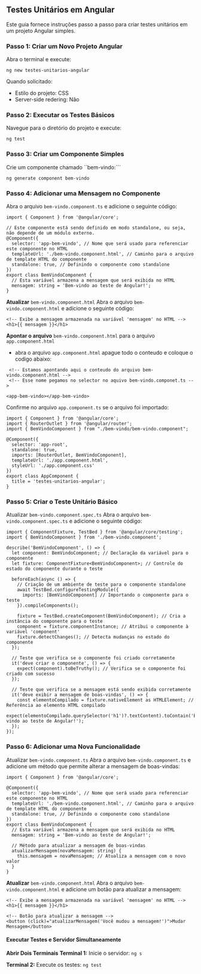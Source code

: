 ## Testes Unitários em Angular

Este guia fornece instruções passo a passo para criar testes unitários em um projeto Angular simples.

### Passo 1: Criar um Novo Projeto Angular

Abra o terminal e execute:

```
ng new testes-unitarios-angular
```

Quando solicitado:

- Estilo do projeto: CSS
- Server-side redering: Não

### Passo 2: Executar os Testes Básicos
Navegue para o diretório do projeto e execute:

```
ng test
```

### Passo 3: Criar um Componente Simples
Crie um componente chamado ``bem-vindo:```

```
ng generate component bem-vindo
```

### Passo 4: Adicionar uma Mensagem no Componente

Abra o arquivo ``bem-vindo.component.ts`` e adicione o seguinte código:
```
import { Component } from '@angular/core';

// Este componente está sendo definido em modo standalone, ou seja, não depende de um módulo externo.
@Component({
  selector: 'app-bem-vindo', // Nome que será usado para referenciar este componente no HTML
  templateUrl: './bem-vindo.component.html', // Caminho para o arquivo de template HTML do componente
  standalone: true, // Definindo o componente como standalone
})
export class BemVindoComponent {
  // Esta variável armazena a mensagem que será exibida no HTML
  mensagem: string = 'Bem-vindo ao teste de Angular!';
}
```

**Atualizar** ``bem-vindo.component.html`` 
Abra o arquivo ``bem-vindo.component.html`` e adicione o seguinte código:

```
<!-- Exibe a mensagem armazenada na variável 'mensagem' no HTML -->
<h1>{{ mensagem }}</h1>
```

**Apontar o arquivo** ``bem-vindo.component.html`` para o arquivo ``app.component.html``

- abra o arquivo ``app.component.html`` apague todo o conteudo e coloque o codigo abaixo:

```
 <!-- Estamos apontando aqui o conteudo do arquivo bem-vindo.component.html -->
 <!-- Esse nome pegamos no selector no aquivo bem-vindo.componet.ts -->

<app-bem-vindo></app-bem-vindo>
```

Confirme no arquivo ``app.component.ts`` se o arquivo foi importado:

```
import { Component } from '@angular/core';
import { RouterOutlet } from '@angular/router';
import { BemVindoComponent } from "./bem-vindo/bem-vindo.component";

@Component({
  selector: 'app-root',
  standalone: true,
  imports: [RouterOutlet, BemVindoComponent],
  templateUrl: './app.component.html',
  styleUrl: './app.component.css'
})
export class AppComponent {
  title = 'testes-unitarios-angular';
}

```

### Passo 5: Criar o Teste Unitário Básico
Atualizar ``bem-vindo.component.spec.ts``
Abra o arquivo ``bem-vindo.component.spec.ts`` e adicione o seguinte código:

```
import { ComponentFixture, TestBed } from '@angular/core/testing';
import { BemVindoComponent } from './bem-vindo.component';

describe('BemVindoComponent', () => {
  let component: BemVindoComponent; // Declaração da variável para o componente
  let fixture: ComponentFixture<BemVindoComponent>; // Controle do estado do componente durante o teste

  beforeEach(async () => {
    // Criação de um ambiente de teste para o componente standalone
    await TestBed.configureTestingModule({
      imports: [BemVindoComponent] // Importando o componente para o teste
    }).compileComponents();

    fixture = TestBed.createComponent(BemVindoComponent); // Cria a instância do componente para o teste
    component = fixture.componentInstance; // Atribui o componente à variável 'component'
    fixture.detectChanges(); // Detecta mudanças no estado do componente
  });

  // Teste que verifica se o componente foi criado corretamente
  it('deve criar o componente', () => {
    expect(component).toBeTruthy(); // Verifica se o componente foi criado com sucesso
  });

  // Teste que verifica se a mensagem está sendo exibida corretamente
  it('deve exibir a mensagem de boas-vindas', () => {
    const elementoCompilado = fixture.nativeElement as HTMLElement; // Referência ao elemento HTML compilado
    expect(elementoCompilado.querySelector('h1')?.textContent).toContain('Bem-vindo ao teste de Angular!');
  });
});

```
### Passo 6: Adicionar uma Nova Funcionalidade
Atualizar ``bem-vindo.component.ts``
Abra o arquivo ``bem-vindo.component.ts`` e adicione um método que permite alterar a mensagem de boas-vindas:
```
import { Component } from '@angular/core';

@Component({
  selector: 'app-bem-vindo', // Nome que será usado para referenciar este componente no HTML
  templateUrl: './bem-vindo.component.html', // Caminho para o arquivo de template HTML do componente
  standalone: true, // Definindo o componente como standalone
})
export class BemVindoComponent {
  // Esta variável armazena a mensagem que será exibida no HTML
  mensagem: string = 'Bem-vindo ao teste de Angular!';

  // Método para atualizar a mensagem de boas-vindas
  atualizarMensagem(novaMensagem: string) {
    this.mensagem = novaMensagem; // Atualiza a mensagem com o novo valor
  }
}

```

**Atualizar** ``bem-vindo.component.html``
Abra o arquivo ``bem-vindo.component.html`` e adicione um botão para atualizar a mensagem:

```
<!-- Exibe a mensagem armazenada na variável 'mensagem' no HTML -->
<h1>{{ mensagem }}</h1>

<!-- Botão para atualizar a mensagem -->
<button (click)="atualizarMensagem('Você mudou a mensagem!')">Mudar Mensagem</button>

```

#### Executar Testes e Servidor Simultaneamente
**Abrir Dois Terminais**
**Terminal 1:** Inicie o servidor: ``ng s``

**Terminal 2:** Execute os testes: ``ng test``
